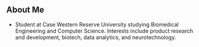 ## About Me
- Student at Case Western Reserve University studying Biomedical Engineering and Computer Science. Interests include product research and development, biotech, data analytics, and neurotechnology.


<!-- *UNCOMMENT THIS LATER*
## Projects
* Website (WIP)
* Discord Bot (WIP)
-->

<!--
**abhish127/abhish127** is a ✨ _special_ ✨ repository because its `README.md` (this file) appears on your GitHub profile.

Here are some ideas to get you started:

- 🔭 I’m currently working on ...
- 🌱 I’m currently learning ...
- 👯 I’m looking to collaborate on ...
- 🤔 I’m looking for help with ...
- 💬 Ask me about ...
- 📫 How to reach me: ...
- 😄 Pronouns: ...
- ⚡ Fun fact: ...
-->
